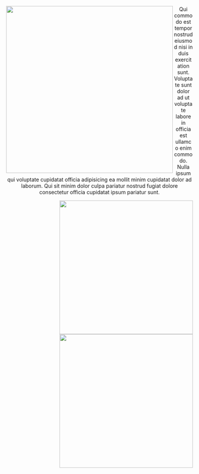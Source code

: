 <!-- 
<h2 align=center>
<img width="20px" src="https://github.com/daephx/daephx/blob/master/assets/Mario_Hello.gif">
<b> Welcome Friends </b>
<img width="20px" src="https://github.com/daephx/daephx/blob/master/assets/Mario_Hello.gif">
</h2> 
-->

<!-- 
<div align=center>
// Social Links
<a href="https://gitlab.com/daephx" target="_blank" rel="noopener noreferrer"><img alt="Daemon Phenex | GitLab" width="26px" src="https://github.com/daephx/daephx/blob/master/assets/GitLab.svg" /></a>
<a href="https://in.linkedin.com/in/daephx" target="_blank" rel="noopener noreferrer"><img alt="Daemon Phenex | Linkedin" width="24px" src="https://github.com/daephx/daephx/blob/master/assets/Linkedin.svg" /></a>
<a href="https://instagram.com/daephx/" target="_blank" rel="noopener noreferrer"><img alt="Daemon Phenex | Instagram" width="24px" src="https://github.com/daephx/daephx/blob/master/assets/Instagram.svg" /></a>
<a href="https://twitter.com/daephx" target="_blank" rel="noopener noreferrer"><img alt="Daemon Phenex | Twitter" width="24px" src="https://github.com/daephx/daephx/blob/master/assets/Twitter.svg" /></a>
<a href="https://www.youtube.com/channel/UCvWVQZRK5lmETzEf_CNmwcw" target="_blank" rel="noopener noreferrer"><img alt="Daemon Phenex | Youtube" width="26px" src="https://github.com/daephx/daephx/blob/master/assets/YouTube.svg" /></a>
<a href="mailto:demonphoenix42@gmail.com" target="_blank" rel="noopener noreferrer"><img alt="Daemon Phenex | Gmail" width="26px" src="https://github.com/daephx/daephx/blob/master/assets/Gmail.svg" /></a>
</div> 

<div align=center>
<img alt="GitHub followers" src="https://img.shields.io/github/followers/daephx?color=242424&label=Github&logo=Github&logoColor=000000">
<img alt="Reddit User Karma" src="https://img.shields.io/reddit/user-karma/combined/demonphoenix42?color=242424&label=Reddit&logo=Reddit&style=flat-square">
<img alt="Twitter Follow" src="https://img.shields.io/twitter/follow/daephx?color=242424&label=Twitter&logo=Twitter&style=flat-square">
<img alt="Twitter Follow" src="https://badgen.net/twitter/follow/daephx/?icon=twitter&color=222222&label=Twitter&labelColor=000000&iconColor=000000">
<img alt="Custom badge" src="https://img.shields.io/endpoint?color=242424&label=Steam&logo=Steam&logoColor=000000&style=flat-square&url=https%3A%2F%2Fsteamcommunity.com%2Fid%2FxPandaemonium%2F">
<img alt="Website" src="https://img.shields.io/website?color=242424&label=Steam&logo=Steam&logoColor=000000&style=flat-square&url=https%3A%2F%2Fsteamcommunity.com%2Fid%2FxPandaemonium%2F">
</div>
-->

<img align=left width=450px src="https://media.githubusercontent.com/media/daephx/daephx/master/assets/banner.gif"></img>

<div align=right>
<p align=center>Qui commodo est tempor nostrud eiusmod nisi in duis exercitation sunt. Voluptate sunt dolor ad ut voluptate labore in officia est ullamco enim commodo. Nulla ipsum qui voluptate cupidatat officia adipisicing ea mollit minim cupidatat dolor ad laborum. Qui sit minim dolor culpa pariatur nostrud fugiat dolore consectetur officia cupidatat ipsum pariatur sunt.</p>
<!-- Github Stats -->
<img align=right width=360px src="https://github-readme-stats.daephx.vercel.app/api/top-langs/?username=daephx&layout=compact&hide_border=true&bg_color=00000000&text_color=dddddd"></img><br>
<img align=right width=360px src="https://github-readme-stats.daephx.vercel.app/api?username=daephx&show_icons=true&hide_border=true&bg_color=00000000&text_color=dddddd&count_private=true&include_all_commits=true"></img>
</div>
